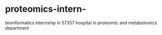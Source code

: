 # proteomics-intern-
bioinformatics internship in 57357 hospital in proteomic and metabolomics department 
